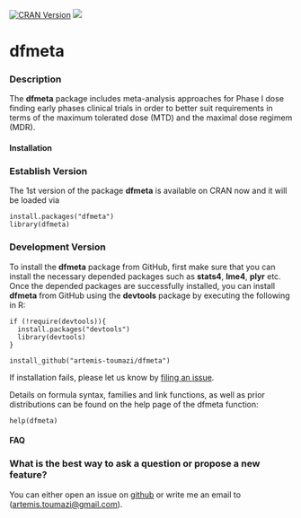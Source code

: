 [![CRAN Version](https://www.r-pkg.org/badges/version/dfmeta)](https://cran.r-project.org/package=dfmeta)
![](https://cranlogs.r-pkg.org/badges/grand-total/dfmeta)
  
# dfmeta

### Description

The **dfmeta** package includes meta-analysis approaches for Phase I dose finding early phases clinical trials in order to better suit requirements in terms of the maximum tolerated dose (MTD) and the maximal dose regimem (MDR).

#### Installation 

### Establish Version  

 The 1st version of the package **dfmeta** is available on CRAN now and it will be loaded via 

```{r} 
install.packages("dfmeta")
library(dfmeta) 
```  

### Development Version 
To install the **dfmeta** package from GitHub, first make sure that you can install the necessary depended packages such as **stats4**, **lme4**, **plyr** etc. Once the depended packages are successfully installed, you can install **dfmeta** from GitHub using the **devtools** package by executing the following in R:

```{r}
if (!require(devtools)){
  install.packages("devtools") 
  library(devtools) 
}

install_github("artemis-toumazi/dfmeta")
```

If installation fails, please let us know by [filing an issue](https://github.com/artemis-toumazi/dfmeta/issues). 

Details on formula syntax, families and link functions, as well as prior distributions can be found on the help page of the dfmeta function:
```{r help.dfmeta, eval=FALSE}
help(dfmeta) 
```

#### FAQ

### What is the best way to ask a question or propose a new feature? 

You can either open an issue on [github](https://github.com/artemis-toumazi/dfmeta) or write me an email to (artemis.toumazi@gmail.com). 


